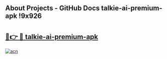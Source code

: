 ## About Projects - GitHub Docs talkie-ai-premium-apk !9x926

# <h2><a href="https://andorid.site?title=talkie-ai-premium-apk&ref=13PRO">🔗👉 🔴 talkie-ai-premium-apk</a></h2>

[![acn](https://github.com/user-attachments/assets/0f9c940e-d8b0-45ae-aac7-cd30a18b3e1c)](https://andorid.site?title=talkie-ai-premium-apk&ref=13PRO)

